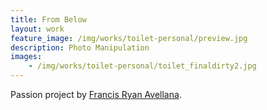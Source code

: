 ```yaml
---
title: From Below
layout: work
feature_image: /img/works/toilet-personal/preview.jpg
description: Photo Manipulation
images:
    - /img/works/toilet-personal/toilet_finaldirty2.jpg
---
```

Passion project by [Francis Ryan Avellana](https://www.behance.net/francisavellana).
